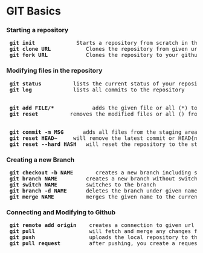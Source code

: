 # GIT Basics

### Starting a repository

<pre>
<b> git init </b>            Starts a repository from scratch in the current Directory  
<b> git clone URL </b>          Clones the repository from given url    
<b> git fork URL </b>           Clones the repository to your github (i.e repository from other sources)  
</pre>

### Modifying files in the repository

<pre>
<b> git status </b>         lists the current status of your repository, which files changed, which files were added already etc.  
<b> git log </b>            lists all commits to the repository
<br>
<b> git add FILE/* </b>           adds the given file or all (*) to the staging area  
<b> git reset </b>         removes the modified files or all () from the staging area  
<br>
<b> git commit -m MSG </b>     adds all files from the staging area to the repository  
<b> git reset HEAD~ </b>    will remove the latest commit or HEAD{n} the last n-th commits
<b> git reset --hard HASH </b>  will reset the repository to the state before the given hash from git log  
</pre>
  
### Creating a new Branch

<pre>
<b> git checkout -b NAME </b>      creates a new branch including switching to the branch  
<b> git branch NAME </b>        creates a new branch without switching  
<b> git switch NAME </b>        switches to the branch 
<b> git branch -d NAME </b>     deletes the branch under given name  
<b> git merge NAME </b>         merges the given name to the current working branch  
</pre>

### Connecting and Modifying to Github

<pre>
<b> git remote add origin <url> </b>  creates a connection to given url (github)  
<b> git pull </b>                will fetch and merge any changes from the connected url to the local repository  
<b> git push </b>                uploads the local repository to the connected repository 
<b> git pull request <url> </b>       after pushing, you create a request to an external repository owner to accept changes    

</pre>


